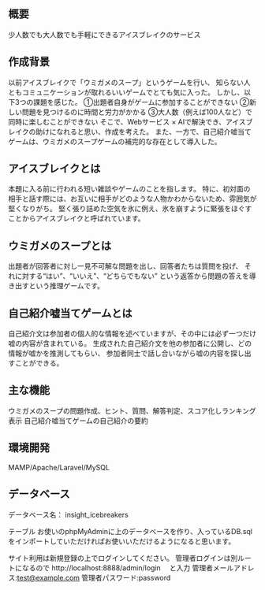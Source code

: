 ## 概要
少人数でも大人数でも手軽にできるアイスブレイクのサービス

## 作成背景
以前アイスブレイクで「ウミガメのスープ」というゲームを行い、
知らない人ともコミュニケーションが取れるいいゲームでとても気に入った。
しかし、以下3つの課題を感じた。
①出題者自身がゲームに参加することができない
②新しい問題を見つけるのに時間と労力がかかる
③大人数（例えば100人など）で同時に楽しむことができない
そこで、Webサービス × AIで解決でき、アイスブレイクの助けになれると思い、作成を考えた。
また、一方で、自己紹介嘘当てゲームは、ウミガメのスープゲームの補完的な存在として導入した。

## アイスブレイクとは
本題に入る前に行われる短い雑談やゲームのことを指します。
特に、初対面の相手と話す際には、お互いに相手がどのような人物かわからないため、雰囲気が堅くなりがち。
堅く張り詰めた空気を氷に例え、氷を崩すように緊張をほぐすことからアイスブレイクと呼ばれています。

## ウミガメのスープとは
出題者が回答者に対し一見不可解な問題を出し、回答者たちは質問を投げ、
それに対する“はい”、“いいえ”、“どちらでもない”
という返答から問題の答えを導き出すという推理ゲームです。

## 自己紹介嘘当てゲームとは
自己紹介文は参加者の個人的な情報を述べていますが、その中には必ず一つだけ嘘の内容が含まれている。
生成された自己紹介文を他の参加者に公開し、どの情報が嘘かを推測してもらい、
参加者同士で話し合いながら嘘の内容を探し出すことができる。

## 主な機能
ウミガメのスープの問題作成、ヒント、質問、解答判定、スコア化しランキング表示
自己紹介嘘当てゲームの自己紹介の要約

## 環境開発
MAMP/Apache/Laravel/MySQL

## データベース
データベース名： insight_icebreakers

テーブル
お使いのphpMyAdminに上のデータベースを作り、入っているDB.sqlをインポートしていただければお使いいただけるようになると思います。

サイト利用は新規登録の上でログインしてください。
管理者ログインは別ルートになるので
http://localhost:8888/admin/login　
と入力
管理者メールアドレス:test@example.com
管理者パスワード:password





